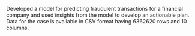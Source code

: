 Developed a model for predicting fraudulent transactions for a financial company and used insights from the model to develop an actionable plan. Data for the case is available in CSV format having 6362620 rows and 10 columns.
